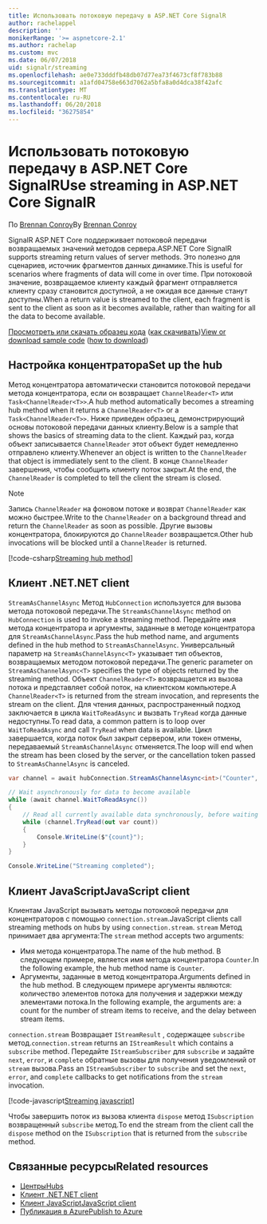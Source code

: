```yaml
---
title: Использовать потоковую передачу в ASP.NET Core SignalR
author: rachelappel
description: ''
monikerRange: '>= aspnetcore-2.1'
ms.author: rachelap
ms.custom: mvc
ms.date: 06/07/2018
uid: signalr/streaming
ms.openlocfilehash: ae0e733dddfb48db07d77ea73f4673cf8f783b88
ms.sourcegitcommit: a1afd04758e663d7062a5bfa8a0d4dca38f42afc
ms.translationtype: MT
ms.contentlocale: ru-RU
ms.lasthandoff: 06/20/2018
ms.locfileid: "36275854"
---
```

# <a name="use-streaming-in-aspnet-core-signalr"></a><span data-ttu-id="c22dd-102">Использовать потоковую передачу в ASP.NET Core SignalR</span><span class="sxs-lookup"><span data-stu-id="c22dd-102">Use streaming in ASP.NET Core SignalR</span></span>

<span data-ttu-id="c22dd-103">По [Brennan Conroy](https://github.com/BrennanConroy)</span><span class="sxs-lookup"><span data-stu-id="c22dd-103">By [Brennan Conroy](https://github.com/BrennanConroy)</span></span>

<span data-ttu-id="c22dd-104">SignalR ASP.NET Core поддерживает потоковой передачи возвращаемых значений методов сервера.</span><span class="sxs-lookup"><span data-stu-id="c22dd-104">ASP.NET Core SignalR supports streaming return values of server methods.</span></span> <span data-ttu-id="c22dd-105">Это полезно для сценариев, источник фрагментов данных динамике.</span><span class="sxs-lookup"><span data-stu-id="c22dd-105">This is useful for scenarios where fragments of data will come in over time.</span></span> <span data-ttu-id="c22dd-106">При потоковой значение, возвращаемое клиенту каждый фрагмент отправляется клиенту сразу становится доступной, а не ожидая все данные станут доступны.</span><span class="sxs-lookup"><span data-stu-id="c22dd-106">When a return value is streamed to the client, each fragment is sent to the client as soon as it becomes available, rather than waiting for all the data to become available.</span></span>

<span data-ttu-id="c22dd-107">[Просмотреть или скачать образец кода](https://github.com/aspnet/Docs/tree/live/aspnetcore/signalr/streaming/sample) ([как скачивать](xref:tutorials/index#how-to-download-a-sample))</span><span class="sxs-lookup"><span data-stu-id="c22dd-107">[View or download sample code](https://github.com/aspnet/Docs/tree/live/aspnetcore/signalr/streaming/sample) ([how to download](xref:tutorials/index#how-to-download-a-sample))</span></span>

## <a name="set-up-the-hub"></a><span data-ttu-id="c22dd-108">Настройка концентратора</span><span class="sxs-lookup"><span data-stu-id="c22dd-108">Set up the hub</span></span>

<span data-ttu-id="c22dd-109">Метод концентратора автоматически становится потоковой передачи метода концентратора, если он возвращает `ChannelReader<T>` или `Task<ChannelReader<T>>`.</span><span class="sxs-lookup"><span data-stu-id="c22dd-109">A hub method automatically becomes a streaming hub method when it returns a `ChannelReader<T>` or a `Task<ChannelReader<T>>`.</span></span> <span data-ttu-id="c22dd-110">Ниже приведен образец, демонстрирующий основы потоковой передачи данных клиенту.</span><span class="sxs-lookup"><span data-stu-id="c22dd-110">Below is a sample that shows the basics of streaming data to the client.</span></span> <span data-ttu-id="c22dd-111">Каждый раз, когда объект записывается `ChannelReader` этот объект будет немедленно отправлено клиенту.</span><span class="sxs-lookup"><span data-stu-id="c22dd-111">Whenever an object is written to the `ChannelReader` that object is immediately sent to the client.</span></span> <span data-ttu-id="c22dd-112">В конце `ChannelReader` завершения, чтобы сообщить клиенту поток закрыт.</span><span class="sxs-lookup"><span data-stu-id="c22dd-112">At the end, the `ChannelReader` is completed to tell the client the stream is closed.</span></span>

> [!NOTE]
> <span data-ttu-id="c22dd-113">Запись `ChannelReader` на фоновом потоке и возврат `ChannelReader` как можно быстрее.</span><span class="sxs-lookup"><span data-stu-id="c22dd-113">Write to the `ChannelReader` on a background thread and return the `ChannelReader` as soon as possible.</span></span> <span data-ttu-id="c22dd-114">Другие вызовы концентратора, блокируются до `ChannelReader` возвращается.</span><span class="sxs-lookup"><span data-stu-id="c22dd-114">Other hub invocations will be blocked until a `ChannelReader` is returned.</span></span>

[!code-csharp[Streaming hub method](streaming/sample/hubs/streamhub.cs?range=10-34)]

## <a name="net-client"></a><span data-ttu-id="c22dd-115">Клиент .NET</span><span class="sxs-lookup"><span data-stu-id="c22dd-115">.NET client</span></span>

<span data-ttu-id="c22dd-116">`StreamAsChannelAsync` Метод `HubConnection` используется для вызова метода потоковой передачи.</span><span class="sxs-lookup"><span data-stu-id="c22dd-116">The `StreamAsChannelAsync` method on `HubConnection` is used to invoke a streaming method.</span></span> <span data-ttu-id="c22dd-117">Передайте имя метода концентратора и аргументы, заданные в методе концентратора для `StreamAsChannelAsync`.</span><span class="sxs-lookup"><span data-stu-id="c22dd-117">Pass the hub method name, and arguments defined in the hub method to `StreamAsChannelAsync`.</span></span> <span data-ttu-id="c22dd-118">Универсальный параметр на `StreamAsChannelAsync<T>` указывает тип объектов, возвращаемых методом потоковой передачи.</span><span class="sxs-lookup"><span data-stu-id="c22dd-118">The generic parameter on `StreamAsChannelAsync<T>` specifies the type of objects returned by the streaming method.</span></span> <span data-ttu-id="c22dd-119">Объект `ChannelReader<T>` возвращается из вызова потока и представляет собой поток, на клиентском компьютере.</span><span class="sxs-lookup"><span data-stu-id="c22dd-119">A `ChannelReader<T>` is returned from the stream invocation, and represents the stream on the client.</span></span> <span data-ttu-id="c22dd-120">Для чтения данных, распространенный подход заключается в цикла `WaitToReadAsync` и вызвать `TryRead` когда данные недоступны.</span><span class="sxs-lookup"><span data-stu-id="c22dd-120">To read data, a common pattern is to loop over `WaitToReadAsync` and call `TryRead` when data is available.</span></span> <span data-ttu-id="c22dd-121">Цикл завершается, когда поток был закрыт сервером, или токен отмены, передаваемый `StreamAsChannelAsync` отменяется.</span><span class="sxs-lookup"><span data-stu-id="c22dd-121">The loop will end when the stream has been closed by the server, or the cancellation token passed to `StreamAsChannelAsync` is canceled.</span></span>

```csharp
var channel = await hubConnection.StreamAsChannelAsync<int>("Counter", 10, 500, CancellationToken.None);

// Wait asynchronously for data to become available
while (await channel.WaitToReadAsync())
{
    // Read all currently available data synchronously, before waiting for more data
    while (channel.TryRead(out var count))
    {
        Console.WriteLine($"{count}");
    }
}

Console.WriteLine("Streaming completed");
```

## <a name="javascript-client"></a><span data-ttu-id="c22dd-122">Клиент JavaScript</span><span class="sxs-lookup"><span data-stu-id="c22dd-122">JavaScript client</span></span>

<span data-ttu-id="c22dd-123">Клиентам JavaScript вызывать методы потоковой передачи для концентраторов с помощью `connection.stream`.</span><span class="sxs-lookup"><span data-stu-id="c22dd-123">JavaScript clients call streaming methods on hubs by using `connection.stream`.</span></span> <span data-ttu-id="c22dd-124">`stream` Метод принимает два аргумента:</span><span class="sxs-lookup"><span data-stu-id="c22dd-124">The `stream` method accepts two arguments:</span></span>

* <span data-ttu-id="c22dd-125">Имя метода концентратора.</span><span class="sxs-lookup"><span data-stu-id="c22dd-125">The name of the hub method.</span></span> <span data-ttu-id="c22dd-126">В следующем примере, является имя метода концентратора `Counter`.</span><span class="sxs-lookup"><span data-stu-id="c22dd-126">In the following example, the hub method name is `Counter`.</span></span>
* <span data-ttu-id="c22dd-127">Аргументы, заданные в метод концентратора.</span><span class="sxs-lookup"><span data-stu-id="c22dd-127">Arguments defined in the hub method.</span></span> <span data-ttu-id="c22dd-128">В следующем примере аргументы являются: количество элементов потока для получения и задержки между элементами потока.</span><span class="sxs-lookup"><span data-stu-id="c22dd-128">In the following example, the arguments are: a count for the number of stream items to receive, and the delay between stream items.</span></span>

<span data-ttu-id="c22dd-129">`connection.stream` Возвращает `IStreamResult` , содержащее `subscribe` метод.</span><span class="sxs-lookup"><span data-stu-id="c22dd-129">`connection.stream` returns an `IStreamResult` which contains a `subscribe` method.</span></span> <span data-ttu-id="c22dd-130">Передайте `IStreamSubscriber` для `subscribe` и задайте `next`, `error`, и `complete` обратные вызовы для получения уведомлений от `stream` вызова.</span><span class="sxs-lookup"><span data-stu-id="c22dd-130">Pass an `IStreamSubscriber` to `subscribe` and set the `next`, `error`, and `complete` callbacks to get notifications from the `stream` invocation.</span></span>

[!code-javascript[Streaming javascript](streaming/sample/wwwroot/js/stream.js?range=19-36)]

<span data-ttu-id="c22dd-131">Чтобы завершить поток из вызова клиента `dispose` метод `ISubscription` возвращенный `subscribe` метод.</span><span class="sxs-lookup"><span data-stu-id="c22dd-131">To end the stream from the client call the `dispose` method on the `ISubscription` that is returned from the `subscribe` method.</span></span>

## <a name="related-resources"></a><span data-ttu-id="c22dd-132">Связанные ресурсы</span><span class="sxs-lookup"><span data-stu-id="c22dd-132">Related resources</span></span>

* [<span data-ttu-id="c22dd-133">Центры</span><span class="sxs-lookup"><span data-stu-id="c22dd-133">Hubs</span></span>](xref:signalr/hubs)
* [<span data-ttu-id="c22dd-134">Клиент .NET</span><span class="sxs-lookup"><span data-stu-id="c22dd-134">.NET client</span></span>](xref:signalr/dotnet-client)
* [<span data-ttu-id="c22dd-135">Клиент JavaScript</span><span class="sxs-lookup"><span data-stu-id="c22dd-135">JavaScript client</span></span>](xref:signalr/javascript-client)
* [<span data-ttu-id="c22dd-136">Публикация в Azure</span><span class="sxs-lookup"><span data-stu-id="c22dd-136">Publish to Azure</span></span>](xref:signalr/publish-to-azure-web-app)